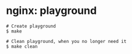 # nginx: playground

```
# Create playground
$ make

# Clean playground, when you no longer need it
$ make clean
```
